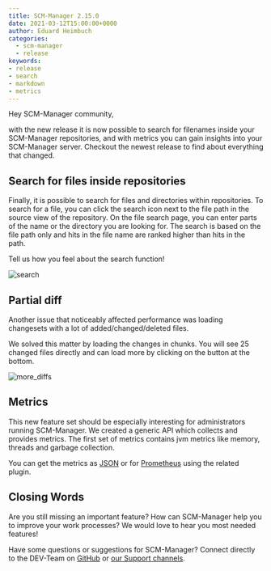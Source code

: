 ```yaml
---
title: SCM-Manager 2.15.0
date: 2021-03-12T15:00:00+0000
author: Eduard Heimbuch
categories:
  - scm-manager
  - release
keywords:
- release
- search
- markdown
- metrics
---
```


Hey SCM-Manager community,

with the new release it is now possible to search for filenames inside your SCM-Manager repositories, and with metrics
you can gain insights into your SCM-Manager server. 
Checkout the newest release to find about everything that changed.

## Search for files inside repositories

Finally, it is possible to search for files and directories within repositories.
To search for a file, you can click the search icon next to the file path in the source view of the repository.
On the file search page, you can enter parts of the name or the directory you are looking for.
The search is based on the file path only and hits in the file name are ranked higher than hits in the path.

Tell us how you feel about the search function!

![search](./assets/search.png)

## Partial diff
Another issue that noticeably affected performance was loading changesets with a lot of added/changed/deleted files.

We solved this matter by loading the changes in chunks.
You will see 25 changed files directly and can load more by clicking on the button at the bottom.

![more_diffs](./assets/more_diffs.png)

## Metrics
This new feature set should be especially interesting for administrators running SCM-Manager. 
We created a generic API which collects and provides metrics. 
The first set of metrics contains jvm metrics like memory, threads and garbage collection.

You can get the metrics as [JSON](https://scm-manager.org/plugins/scm-metrics-json-plugin/) or for [Prometheus](https://scm-manager.org/plugins/scm-metrics-prometheus-plugin/) using the related plugin.

## Closing Words

Are you still missing an important feature? How can SCM-Manager help you to improve your work processes? We would love to hear you most needed features!

Have some questions or suggestions for SCM-Manager? Connect directly to the DEV-Team on [GitHub](https://github.com/scm-manager/scm-manager/) or [our Support channels](https://www.scm-manager.org/support/).
